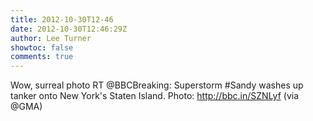 ```yaml
---
title: 2012-10-30T12-46
date: 2012-10-30T12:46:29Z
author: Lee Turner
showtoc: false
comments: true
---
```


Wow, surreal photo RT @BBCBreaking: Superstorm #Sandy washes up tanker onto New York's Staten Island. Photo: http://bbc.in/SZNLyf (via @GMA)

